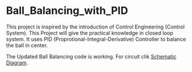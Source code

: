 # Ball_Balancing_with_PID
This project is inspired by the introduction of Control Engineering (Control System). This Project will give the practical knowledge in closed loop system. It uses PID (Proprotional-Integral-Derivative) Controller to balance the ball in center.

The Updated Ball Balancing code is working. For circuit clik 
[Schematic Diagram](arduino.png "a title").

